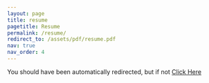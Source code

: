 ```yaml
---
layout: page
title: resume
pagetitle: Resume
permalink: /resume/
redirect_to: /assets/pdf/resume.pdf
nav: true
nav_order: 4
---
```

You should have been automatically redirected, but if not [Click Here](/assets/pdf/resume.pdf)